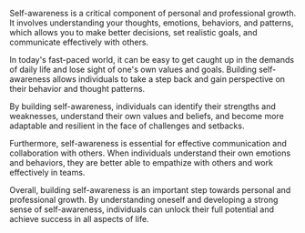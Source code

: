 
Self-awareness is a critical component of personal and professional growth. It involves understanding your thoughts, emotions, behaviors, and patterns, which allows you to make better decisions, set realistic goals, and communicate effectively with others.

In today's fast-paced world, it can be easy to get caught up in the demands of daily life and lose sight of one's own values and goals. Building self-awareness allows individuals to take a step back and gain perspective on their behavior and thought patterns.

By building self-awareness, individuals can identify their strengths and weaknesses, understand their own values and beliefs, and become more adaptable and resilient in the face of challenges and setbacks.

Furthermore, self-awareness is essential for effective communication and collaboration with others. When individuals understand their own emotions and behaviors, they are better able to empathize with others and work effectively in teams.

Overall, building self-awareness is an important step towards personal and professional growth. By understanding oneself and developing a strong sense of self-awareness, individuals can unlock their full potential and achieve success in all aspects of life.
